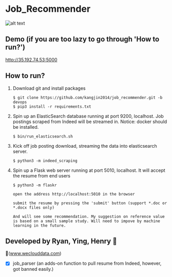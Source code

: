 # Job_Recommender

![alt text](https://dare2ai.files.wordpress.com/2018/03/screen-shot-2018-03-19-at-11-44-30-pm.png?w=1278)
    
## Demo (if you are too lazy to go through 'How to run?')
    
http://35.192.74.53:5000

## How to run?

1. Download git and install packages

       $ git clone https://github.com/kangjin2014/job_recommender.git -b devops
       $ pip3 install -r requirements.txt
       
2. Spin up an ElasticSearch database running at port 9200, localhost. Job postings scraped from Indeed will be streamed in. Notice: docker should be installed. 
       
       $ bin/run_elasticsearch.sh

3. Kick off job posting download, streaming the data into elasticsearch server.
        
       $ python3 -m indeed_scraping

4. Spin up a Flask web server running at port 5010, localhost. It will accept the resume from end users
    
       $ python3 -m flaskr
       
       open the address http://localhost:5010 in the browser
       
       submit the resume by pressing the 'submit' button (support *.doc or *.docx files only)
       
       And will see some recommendation. My suggestion on reference value is based on a small sample study. Will need to impove by machine learning in the future.

## Developed by Ryan, Ying, Henry :koala: 

:link:(www.weclouddata.com)

- [x] job_parser (an adds-on function to pull resume from Indeed, however, got banned easily.)

